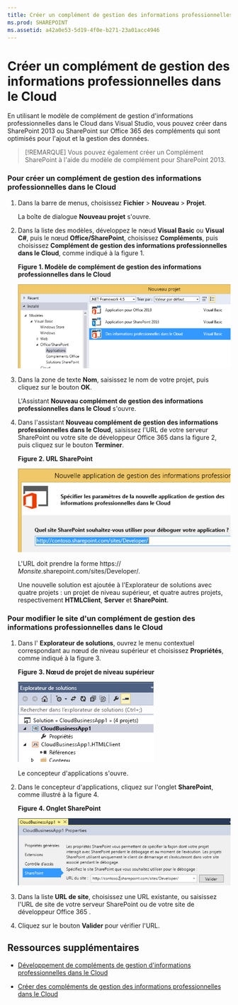 ```yaml
---
title: Créer un complément de gestion des informations professionnelles dans le Cloud
ms.prod: SHAREPOINT
ms.assetid: a42a0e53-5d19-4f0e-b271-23a01acc4946
---
```



# Créer un complément de gestion des informations professionnelles dans le Cloud
En utilisant le modèle de complément de gestion d'informations professionnelles dans le Cloud dans Visual Studio, vous pouvez créer dans SharePoint 2013 ou SharePoint sur Office 365 des compléments qui sont optimisés pour l'ajout et la gestion des données.
> [!REMARQUE]
> Vous pouvez également créer un Complément SharePoint à l'aide du modèle de complément pour SharePoint 2013. 
  
    
    


### Pour créer un complément de gestion des informations professionnelles dans le Cloud


1. Dans la barre de menus, choisissez **Fichier** > **Nouveau** > **Projet**.
    
    La boîte de dialogue **Nouveau projet** s'ouvre.
    
  
2. Dans la liste des modèles, développez le nœud **Visual Basic** ou **Visual C#**, puis le nœud **Office/SharePoint**, choisissez **Compléments**, puis choisissez **Complément de gestion des informations professionnelles dans le Cloud**, comme indiqué à la figure 1.
    
   **Figure 1. Modèle de complément de gestion des informations professionnelles dans le Cloud**

  

     ![Modèle de création d'application de gestion des informations professionnelles dans le Cloud](images/CloudBusinessApptemplate.PNG)
  

  

  
3. Dans la zone de texte **Nom**, saisissez le nom de votre projet, puis cliquez sur le bouton **OK**.
    
    L'Assistant **Nouveau complément de gestion des informations professionnelles dans le Cloud** s'ouvre.
    
  
4. Dans l'assistant **Nouveau complément de gestion des informations professionnelles dans le Cloud**, saisissez l'URL de votre serveur SharePoint ou votre site de développeur Office 365 dans la figure 2, puis cliquez sur le bouton **Terminer**.
    
   **Figure 2. URL SharePoint**

  

     ![URL SharePoint](images/SiteURL.PNG)
  

    L'URL doit prendre la forme https://  _Monsite_.sharepoint.com/sites/Developer/.
    
    Une nouvelle solution est ajoutée à l'Explorateur de solutions avec quatre projets : un projet de niveau supérieur, et quatre autres projets, respectivement **HTMLClient**, **Server** et **SharePoint**.
    
  

### Pour modifier le site d'un complément de gestion des informations professionnelles dans le Cloud


1. Dans l' **Explorateur de solutions**, ouvrez le menu contextuel correspondant au nœud de niveau supérieur et choisissez **Propriétés**, comme indiqué à la figure 3.
    
   **Figure 3. Nœud de projet de niveau supérieur**

  

     ![Nœud de projet de niveau supérieur](images/Top-levelprojectnode.PNG)
  

    Le concepteur d'applications s'ouvre.
    
  
2. Dans le concepteur d'applications, cliquez sur l'onglet **SharePoint**, comme illustré à la figure 4.
    
   **Figure 4. Onglet SharePoint**

  

     ![Onglet Propriétés SharePoint](images/SharePointtab.PNG)
  

  

  
3. Dans la liste **URL de site**, choisissez une URL existante, ou saisissez l'URL de site de votre serveur SharePoint ou de votre site de développeur Office 365 .
    
  
4. Cliquez sur le bouton **Valider** pour vérifier l'URL.
    
  

## Ressources supplémentaires
<a name="bk_addresources"> </a>


-  [Développement de compléments de gestion d'informations professionnelles dans le Cloud](develop-cloud-business-add-ins.md)
    
  
-  [Créer des compléments de gestion des informations professionnelles dans le Cloud](create-cloud-business-add-ins.md)
    
  

